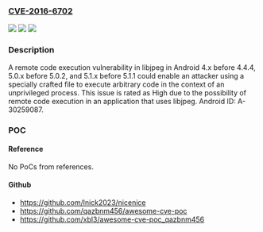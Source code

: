 ### [CVE-2016-6702](https://cve.mitre.org/cgi-bin/cvename.cgi?name=CVE-2016-6702)
![](https://img.shields.io/static/v1?label=Product&message=Android&color=blue)
![](https://img.shields.io/static/v1?label=Version&message=n%2Fa&color=blue)
![](https://img.shields.io/static/v1?label=Vulnerability&message=Remote%20code%20execution&color=brighgreen)

### Description

A remote code execution vulnerability in libjpeg in Android 4.x before 4.4.4, 5.0.x before 5.0.2, and 5.1.x before 5.1.1 could enable an attacker using a specially crafted file to execute arbitrary code in the context of an unprivileged process. This issue is rated as High due to the possibility of remote code execution in an application that uses libjpeg. Android ID: A-30259087.

### POC

#### Reference
No PoCs from references.

#### Github
- https://github.com/lnick2023/nicenice
- https://github.com/qazbnm456/awesome-cve-poc
- https://github.com/xbl3/awesome-cve-poc_qazbnm456

